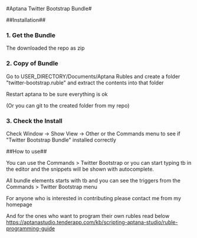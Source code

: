 #Aptana Twitter Bootstrap Bundle#

##Installation##

### 1. Get the Bundle ###

The downloaded the repo as zip


### 2. Copy of Bundle ###

Go to USER_DIRECTORY/Documents/Aptana Rubles and create a folder "twitter-bootstrap.ruble" and extract the contents into that folder

Restart aptana to be sure everything is ok

(Or you can git to the created folder from my repo)

### 3. Check the Install ###

Check Window -> Show View -> Other or the Commands menu to see if "Twitter Bootstrap Bundle" installed correctly

##How to use##

You can use the Commands > Twitter Bootstrap or you can start typing tb in the editor and the snippets will be shown with autocomplete.

All bundle elements starts with tb and you can see the triggers from the Commands > Twitter Bootstrap menu

For anyone who is interested in contributing please contact me from my homepage 

And for the ones who want to program their own rubles read below
https://aptanastudio.tenderapp.com/kb/scripting-aptana-studio/ruble-programming-guide

